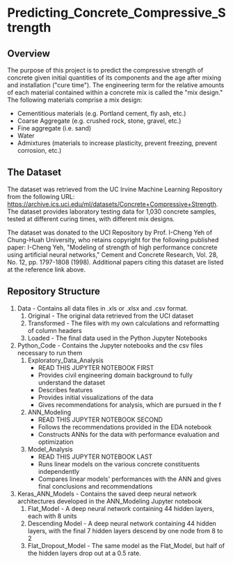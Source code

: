# Predicting_Concrete_Compressive_Strength

## Overview
The purpose of this project is to predict the compressive strength of concrete given initial quantities of its components and the age after mixing and installation ("cure time"). The engineering term for the relative amounts of each material contained within a concrete mix is called the "mix design." The following materials comprise a mix design:
* Cementitious materials (e.g. Portland cement, fly ash, etc.)
* Coarse Aggregate (e.g. crushed rock, stone, gravel, etc.)
* Fine aggregate (i.e. sand)
* Water
* Admixtures (materials to increase plasticity, prevent freezing, prevent corrosion, etc.)

## The Dataset
The dataset was retrieved from the UC Irvine Machine Learning Repository from the following URL: <https://archive.ics.uci.edu/ml/datasets/Concrete+Compressive+Strength>. The dataset provides laboratory testing data for 1,030 concrete samples, tested at different curing times, with different mix designs.

The dataset was donated to the UCI Repository by Prof. I-Cheng Yeh of Chung-Huah University, who retains copyright for the following published paper: I-Cheng Yeh, "Modeling of strength of high performance concrete using artificial neural networks," Cement and Concrete Research, Vol. 28, No. 12, pp. 1797-1808 (1998). Additional papers citing this dataset are listed at the reference link above.

## Repository Structure
1. Data - Contains all data files in .xls or .xlsx and .csv format.
	1. Original - The original data retrieved from the UCI dataset
	2. Transformed - The files with my own calculations and reformatting of column headers
	3. Loaded - The final data used in the Python Jupyter Notebooks
2. Python_Code - Contains the Jupyter notebooks and the csv files necessary to run them
	1. Exploratory_Data_Analysis
		* READ THIS JUPYTER NOTEBOOK FIRST
		* Provides civil engineering domain background to fully understand the dataset
		* Describes features
		* Provides initial visualizations of the data
		* Gives recommendations for analysis, which are pursued in the f
	2. ANN_Modeling
		* READ THIS JUPYTER NOTEBOOK SECOND
		* Follows the recommendations provided in the EDA notebook
		* Constructs ANNs for the data with performance evaluation and optimization
	3. Model_Analysis
		* READ THIS JUPYTER NOTEBOOK LAST
		* Runs linear models on the various concrete constituents independently
		* Compares linear models' performances with the ANN and gives final conclusions and recommendations
3. Keras_ANN_Models - Contains the saved deep neural network architectures developed in the ANN_Modeling Jupyter notebook
	1. Flat_Model - A deep neural network containing 44 hidden layers, each with 8 units
	2. Descending Model - A deep neural network containing 44 hidden layers, with the final 7 hidden layers descend by one node from 8 to 2
	3. Flat_Dropout_Model - The same model as the Flat_Model, but half of the hidden layers drop out at a 0.5 rate.

